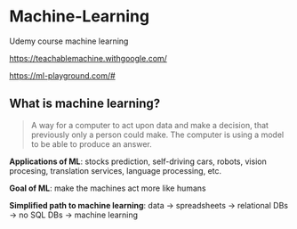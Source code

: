 # Machine-Learning
Udemy course machine learning 

https://teachablemachine.withgoogle.com/

https://ml-playground.com/#

## What is machine learning?

> A way for a computer to act upon data and make a decision, that previously only a person could make.
> The computer is using a model to be able to produce an answer.


**Applications of ML**: stocks prediction, self-driving cars, robots, vision procesing, translation services, language processing, etc.

**Goal of ML**: make the machines act more like humans

**Simplified path to machine learning**: data -> spreadsheets -> relational DBs -> no SQL DBs -> machine learning
